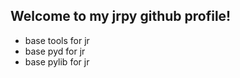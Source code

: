 ## Welcome to my jrpy github profile!
  - base tools for jr
  - base pyd for jr
  - base pylib for jr
